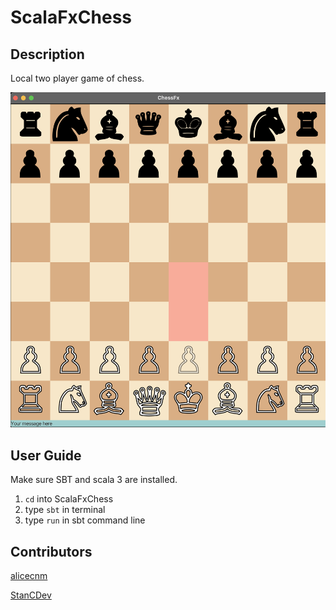 # ScalaFxChess

## Description

Local two player game of chess.

![image info](./res/gameWindow.png)

## User Guide

Make sure SBT and scala 3 are installed.

1. `cd` into ScalaFxChess
2. type `sbt` in terminal
3. type `run` in sbt command line

## Contributors

[alicecnm](https://github.com/alicecnm/)

[StanCDev](https://github.com/StanCDev/)

